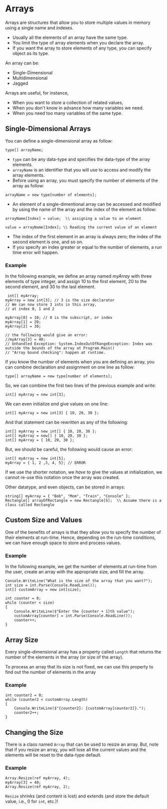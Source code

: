 # Arrays

Arrays are structures that allow you to store multiple values in memory using a single name and indexes.
- Usually all the elements of an array have the same type.
- You limit the type of array elements when you declare the array.
- If you want the array to store elements of any type, you can specify object as its type. 

An array can be:
- Single-Dimensional
- Multidimensional
- Jagged


Arrays are useful, for instance,
- When you want to store a collection of related values,
- When you don't know in advance how many variables we need.
- When you need too many variables of the same type.

## Single-Dimensional Arrays
You can define a single-dimensional array as follow:
```
type[] arrayName;
```
- `type` can be any data-type and specifies the data-type of the array elements.
- `arrayName` is an identifier that you will use to access and modify the array elements.
- Before using an array, you must specify the number of elements of the array as follow:
```
arrayName = new type[number of elements];
```
- An element of a single-dimentional array can be accessed and modified by using the name of the array and the index of the element as follow:
```
arrayName[Index] = value;  \\ assigning a value to an element

value = arrayName[Index]; \\ Reading the current value of an element
```
- The index of the first element in an array is always zero; the index of the second element is one, and so on.
- If you specify an index greater or equal to the number of elements, a run time error will happen.

### Example 

In the following example, we define an array named _myArray_ with three elements of type integer, and assign 10 to the first element, 20 to the second element, and 30 to the last element. 
```
 int[] myArray;
myArray = new int[3]; // 3 is the size declarator
// We can now store 3 ints in this array,
// at index 0, 1 and 2

myArray[0] = 10; // 0 is the subscript, or index
myArray[1] = 20;
myArray[2] = 30;

// the following would give an error:
//myArray[3] = 40;
// Unhandled Exception: System.IndexOutOfRangeException: Index was outside the bounds of the array at Program.Main()
// "Array bound checking": happen at runtime.
```

If you know the number of elements when you are defining an array, you can combine declaration and assignment on one line as follow:
```
type[] arrayName = new type[number of elements];
```
So, we can combine the first two lines of the previous example and write:
```
int[] myArray = new int[3];
```

We can even initialize _and_ give values on one line:

```
int[] myArray = new int[3] { 10, 20, 30 };
```

And that statement can be rewritten as any of the following:

```
int[] myArray = new int[] { 10, 20, 30 };
int[] myArray = new[] { 10, 20, 30 };
int[] myArray = { 10, 20, 30 };
```

But, we should be careful, the following would cause an error:

```
int[] myArray = new int[5];
myArray = { 1, 2 ,3, 4, 5}; // ERROR
```

If we use the shorter notation, we _have to_ give the values at initialization, we cannot re-use this notation once the array was created.

Other datatype, and even objects, can be stored in arrays:

```
string[] myArray = { "Bob", "Mom", "Train", "Console" };
Rectangle[] arrayOfRectangle = new Rectangle[5];  \\ Assume there is a class called Rectangle
```

## Custom Size and Values
One of the benefits of arrays is that they allow you to specify the number of their elements at run-time. Hence, depending on the run-time conditions, we can have enough space to store and process values.

### Example 
In the following example, we get the number of elements at run-time from the user, create an array with the appropriate size, and fill the array.
```
Console.WriteLine("What is the size of the array that you want?");
int size = int.Parse(Console.ReadLine());
int[] customArray = new int[size];

int counter = 0;
while (counter < size)
{
    Console.WriteLine($"Enter the {counter + 1}th value");
    customArray[counter] = int.Parse(Console.ReadLine());
    counter++;
}
```

## Array Size

Every single-dimensional array has a property called `Length` that returns the number of the elements in the array (or size of the array).

To process an array that its size is not fixed, we can use this property to find out the number of elements in the array

### Example
```
int counter2 = 0;
while (counter2 < customArray.Length)
{
    Console.WriteLine($"{counter2}: {customArray[counter2]}.");
    counter2++;
}
```


## Changing the Size

There is a class named `Array` that can be used to resize an array. But, note that if you resize an array, you will lose all the current values and the elements will be reset to the data-type default.

### Example
```
Array.Resize(ref myArray, 4);
myArray[3] = 40;
Array.Resize(ref myArray, 2);
```

`Resize` shrinks (and content is lost) and extends (and store the default value, i.e., $0$ for `int`, etc.)!
